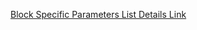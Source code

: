 
[Block Specific Parameters List Details Link](https://www.mathworks.com/help/simulink/slref/block-specific-parameters.html)